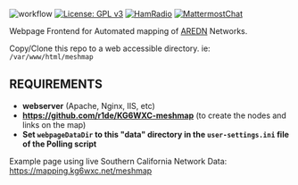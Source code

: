 ![workflow](https://github.com/r1de/KG6WXC-meshmap-webpage/actions/workflows/codeql.yml/badge.svg)
[![License: GPL v3](https://img.shields.io/badge/License-GPLv3-blue.svg)](https://www.gnu.org/licenses/gpl-3.0)
[![HamRadio](https://img.shields.io/badge/HamRadio-Roger!-green.svg)](https://www.arednmesh.org)
[![MattermostChat](https://img.shields.io/badge/Chat-Mattermost-blueviolet.svg)](https://mattermost.kg6wxc.net/mesh/channels/meshmap)  
  
Webpage Frontend for Automated mapping of [AREDN](https://arednmesh.org) Networks.  

Copy/Clone this repo to a web accessible directory. ie: `/var/www/html/meshmap`
## REQUIREMENTS
- **webserver** (Apache, Nginx, IIS, etc)
- **https://github.com/r1de/KG6WXC-meshmap** (to create the nodes and links on the map)
- **Set `webpageDataDir` to this "data" directory in the `user-settings.ini` file of the Polling script**
  
Example page using live Southern California Network Data:  
https://mapping.kg6wxc.net/meshmap  
